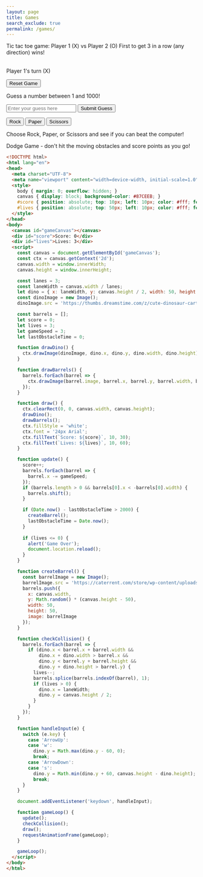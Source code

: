 ```yaml
---
layout: page
title: Games
search_exclude: true
permalink: /games/
---
```


Tic tac toe game:
Player 1 (X) vs Player 2 (O)
First to get 3 in a row (any direction) wins!

<table id="ticTacToeBoard"></table>
<p id="gameStatus">Player 1's turn (X)</p>
<button onclick="resetGame()">Reset Game</button>

<script>
let board, currentPlayer, gameActive, movesMade;

function createBoard() {
  board = Array(3).fill().map(() => Array(3).fill(''));
  currentPlayer = 'X';
  gameActive = true;
  movesMade = 0;
  document.getElementById("gameStatus").textContent = "Player 1's turn (X)";
  renderBoard();
}

function renderBoard() {
  let tableHTML = '';
  for (let i = 0; i < 3; i++) {
    tableHTML += '<tr>';
    for (let j = 0; j < 3; j++) {
      tableHTML += `<td onclick="handleClick(${i}, ${j})" style="width: 50px; height: 50px; text-align: center; font-size: 24px;">${board[i][j]}</td>`;
    }
    tableHTML += '</tr>';
  }
  document.getElementById("ticTacToeBoard").innerHTML = tableHTML;
}

function handleClick(row, col) {
  if (board[row][col] === '' && gameActive) {
    board[row][col] = currentPlayer;
    movesMade++;
    renderBoard();
    checkWinner();
    switchPlayer();
  }
}

function switchPlayer() {
  if (gameActive) {
    currentPlayer = currentPlayer === 'X' ? 'O' : 'X';
    document.getElementById("gameStatus").textContent = `Player ${currentPlayer === 'X' ? 1 : 2}'s turn (${currentPlayer})`;
  }
}

function checkWinner() {
  const winConditions = [
    [[0, 0], [0, 1], [0, 2]], // Row 1
    [[1, 0], [1, 1], [1, 2]], // Row 2
    [[2, 0], [2, 1], [2, 2]], // Row 3
    [[0, 0], [1, 0], [2, 0]], // Col 1
    [[0, 1], [1, 1], [2, 1]], // Col 2
    [[0, 2], [1, 2], [2, 2]], // Col 3
    [[0, 0], [1, 1], [2, 2]], // Diagonal 1
    [[0, 2], [1, 1], [2, 0]]  // Diagonal 2
  ];

  for (let condition of winConditions) {
    const [a, b, c] = condition;
    if (board[a[0]][a[1]] !== '' && board[a[0]][a[1]] === board[b[0]][b[1]] && board[a[0]][a[1]] === board[c[0]][c[1]]) {
      document.getElementById("gameStatus").textContent = `Player ${currentPlayer === 'X' ? 1 : 2} wins!`;
      gameActive = false;
      return;
    }
  }

  if (movesMade === 9) {
    document.getElementById("gameStatus").textContent = "It's a draw!";
    gameActive = false;
  }
}

function resetGame() {
  createBoard();
}

createBoard();
</script>


<div id="game">
  <p>Guess a number between 1 and 1000!</p>
  <input type="number" id="guess" placeholder="Enter your guess here">
  <button onclick="checkGuess()">Submit Guess</button>
  <p id="result"></p>
</div>

<script>
  const randomNumber = Math.floor(Math.random() * 1000) + 1;
  let attempts = 0;

  function checkGuess() {
    const userGuess = parseInt(document.getElementById('guess').value);
    const result = document.getElementById('result');
    attempts++;
    
    if (userGuess === randomNumber) {
      result.textContent = `Congratulations! You guessed the number ${randomNumber} correctly in ${attempts} attempts.`;
    } else if (userGuess > randomNumber) {
      result.textContent = "Too high! Try again.";
    } else {
      result.textContent = "Too low! Try again.";
    }
  }
</script>


<button onclick="playGame('Rock')">Rock</button>
<button onclick="playGame('Paper')">Paper</button>
<button onclick="playGame('Scissors')">Scissors</button>

<p id="result"></p>

<script>
  function playGame(playerChoice) {
    const choices = ['Rock', 'Paper', 'Scissors'];
    let computerChoice = choices[Math.floor(Math.random() * 3)];
    let result = '';

    if (playerChoice === computerChoice) {
      result = 'It\'s a tie!';
    } else if (
      (playerChoice === 'Rock' && computerChoice === 'Scissors') ||
      (playerChoice === 'Paper' && computerChoice === 'Rock') ||
      (playerChoice === 'Scissors' && computerChoice === 'Paper')
    ) {
      result = 'You win! ' + playerChoice + ' beats ' + computerChoice;
    } else {
      result = 'You lose! ' + computerChoice + ' beats ' + playerChoice;
    }

    document.getElementById('result').textContent = result;
  }
</script> 

Choose Rock, Paper, or Scissors and see if you can beat the computer!

Dodge Game - don't hit the moving obstacles and score points as you go!


```html
<!DOCTYPE html>
<html lang="en">
<head>
  <meta charset="UTF-8">
  <meta name="viewport" content="width=device-width, initial-scale=1.0">
  <style>
    body { margin: 0; overflow: hidden; }
    canvas { display: block; background-color: #87CEEB; }
    #score { position: absolute; top: 10px; left: 10px; color: #fff; font-size: 24px; }
    #lives { position: absolute; top: 50px; left: 10px; color: #fff; font-size: 24px; }
  </style>
</head>
<body>
  <canvas id="gameCanvas"></canvas>
  <div id="score">Score: 0</div>
  <div id="lives">Lives: 3</div>
  <script>
    const canvas = document.getElementById('gameCanvas');
    const ctx = canvas.getContext('2d');
    canvas.width = window.innerWidth;
    canvas.height = window.innerHeight;

    const lanes = 3;
    const laneWidth = canvas.width / lanes;
    let dino = { x: laneWidth, y: canvas.height / 2, width: 50, height: 50 };
    const dinoImage = new Image();
    dinoImage.src = 'https://thumbs.dreamstime.com/z/cute-dinosaur-cartoon-illustration-33230511.jpg';

    const barrels = [];
    let score = 0;
    let lives = 3;
    let gameSpeed = 3;
    let lastObstacleTime = 0;

    function drawDino() {
      ctx.drawImage(dinoImage, dino.x, dino.y, dino.width, dino.height);
    }

    function drawBarrels() {
      barrels.forEach(barrel => {
        ctx.drawImage(barrel.image, barrel.x, barrel.y, barrel.width, barrel.height);
      });
    }

    function draw() {
      ctx.clearRect(0, 0, canvas.width, canvas.height);
      drawDino();
      drawBarrels();
      ctx.fillStyle = 'white';
      ctx.font = '24px Arial';
      ctx.fillText(`Score: ${score}`, 10, 30);
      ctx.fillText(`Lives: ${lives}`, 10, 60);
    }

    function update() {
      score++;
      barrels.forEach(barrel => {
        barrel.x -= gameSpeed;
      });
      if (barrels.length > 0 && barrels[0].x < -barrels[0].width) {
        barrels.shift();
      }

      if (Date.now() - lastObstacleTime > 2000) {
        createBarrel();
        lastObstacleTime = Date.now();
      }
      
      if (lives <= 0) {
        alert('Game Over');
        document.location.reload();
      }
    }

    function createBarrel() {
      const barrelImage = new Image();
      barrelImage.src = 'https://caterrent.com/store/wp-content/uploads/2018/12/BARR01-1.jpg';
      barrels.push({
        x: canvas.width,
        y: Math.random() * (canvas.height - 50),
        width: 50,
        height: 50,
        image: barrelImage
      });
    }

    function checkCollision() {
      barrels.forEach(barrel => {
        if (dino.x < barrel.x + barrel.width &&
            dino.x + dino.width > barrel.x &&
            dino.y < barrel.y + barrel.height &&
            dino.y + dino.height > barrel.y) {
          lives--;
          barrels.splice(barrels.indexOf(barrel), 1);
          if (lives > 0) {
            dino.x = laneWidth;
            dino.y = canvas.height / 2;
          }
        }
      });
    }

    function handleInput(e) {
      switch (e.key) {
        case 'ArrowUp':
        case 'w':
          dino.y = Math.max(dino.y - 60, 0);
          break;
        case 'ArrowDown':
        case 's':
          dino.y = Math.min(dino.y + 60, canvas.height - dino.height);
          break;
      }
    }

    document.addEventListener('keydown', handleInput);

    function gameLoop() {
      update();
      checkCollision();
      draw();
      requestAnimationFrame(gameLoop);
    }

    gameLoop();
  </script>
</body>
</html>